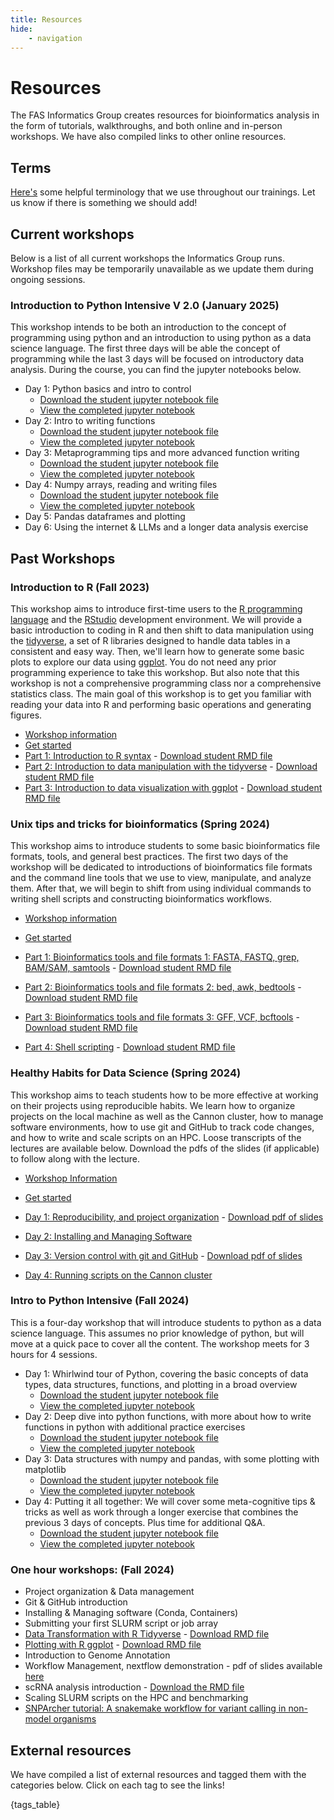```yaml
---
title: Resources
hide:
    - navigation
---
```


<style>
    .md-sidebar--secondary {{
        order: 0;
    }}
</style>

# Resources

The FAS Informatics Group creates resources for bioinformatics analysis in the form of tutorials, walkthroughs, and both online and in-person workshops. We have also compiled links to other online resources.

## Terms

[Here's](terms.md) some helpful terminology that we use throughout our trainings. Let us know if there is something we should add!

## Current workshops

Below is a list of all current workshops the Informatics Group runs. Workshop files may be temporarily unavailable as we update them during ongoing sessions.

### Introduction to Python Intensive V 2.0 (January 2025)

This workshop intends to be both an introduction to the concept of programming using python and an introduction to using python as a data science language. The first three days will be able the concept of programming while the last 3 days will be focused on introductory data analysis. During the course, you can find the jupyter notebooks below. 

- Day 1: Python basics and intro to control 
    - [Download the student jupyter notebook file](Workshops/2025-Spring/Python/Python-Day1-student.ipynb)
    - [View the completed jupyter notebook](Workshops/2025-Spring/Python/Python-Day1.ipynb)
- Day 2: Intro to writing functions
    - [Download the student jupyter notebook file](Workshops/2025-Spring/Python/Python-Day2-student.ipynb)
    - [View the completed jupyter notebook](Workshops/2025-Spring/Python/Python-Day2.ipynb)
- Day 3: Metaprogramming tips and more advanced function writing
    - [Download the student jupyter notebook file](Workshops/2025-Spring/Python/Python-Day3-student.ipynb)
    - [View the completed jupyter notebook](Workshops/2025-Spring/Python/Python-Day3.ipynb)
- Day 4: Numpy arrays, reading and writing files
    - [Download the student jupyter notebook file](Workshops/2025-Spring/Python/Python-Day4-student.ipynb)
    - [View the completed jupyter notebook](Workshops/2025-Spring/Python/Python-Day4.ipynb)
- Day 5: Pandas dataframes and plotting
- Day 6: Using the internet & LLMs and a longer data analysis exercise

## Past Workshops

### Introduction to R (Fall 2023)

This workshop aims to introduce first-time users to the [R programming language](https://www.r-project.org/) and the [RStudio](https://posit.co/download/rstudio-desktop/) development environment. We will provide a basic introduction to coding in R and then shift to data manipulation using the [tidyverse](https://www.tidyverse.org/), a set of R libraries designed to handle data tables in a consistent and easy way. Then, we'll learn how to generate some basic plots to explore our data using [ggplot](https://ggplot2.tidyverse.org/). You do not need any prior programming experience to take this workshop. But also note that this workshop is not a comprehensive programming class nor a comprehensive statistics class. The main goal of this workshop is to get you familiar with reading your data into R and performing basic operations and generating figures.

- [Workshop information](Workshops/2023-Fall/R/index.html)
- [Get started](Workshops/2023-Fall/R/start.html)
- [Part 1: Introduction to R syntax](Workshops/2023-Fall/R/R-workshop-2023-Part1.md) - [Download student RMD file](Workshops/2023-Fall/R/R-workshop-2023-Part1-student.Rmd)
- [Part 2: Introduction to data manipulation with the tidyverse](Workshops/2023-Fall/R/R-workshop-2023-Part2.md) - [Download student RMD file](Workshops/2023-Fall/R/R-workshop-2023-Part2-student.Rmd)
- [Part 3: Introduction to data visualization with ggplot](Workshops/2023-Fall/R/R-workshop-2023-Part3.md) - [Download student RMD file](Workshops/2023-Fall/R/R-workshop-2023-Part3-student.Rmd)

### Unix tips and tricks for bioinformatics (Spring 2024)

This workshop aims to introduce students to some basic bioinformatics file formats, tools, and general best practices. The first two days of the workshop will be dedicated to introductions of bioinformatics file formats and the command line tools that we use to view, manipulate, and analyze them. After that, we will begin to shift from using individual commands to writing shell scripts and constructing bioinformatics workflows.

- [Workshop information](https://harvardinformatics.github.io/workshops/2024-spring/biotips/)
- [Get started](https://harvardinformatics.github.io/workshops/2024-spring/biotips/start.html)

- [Part 1: Bioinformatics tools and file formats 1: FASTA, FASTQ, grep, BAM/SAM, samtools](Workshops/2024-Spring/Unix/Biotips-workshop-2024-Day1.md) - [Download student RMD file](Workshops/2024-Spring/Unix/Biotips-workshop-2024-Day1-student.Rmd) 
- [Part 2: Bioinformatics tools and file formats 2: bed, awk, bedtools](Workshops/2024-Spring/Unix/Biotips-workshop-2024-Day2.md) - [Download student RMD file](Workshops/2024-Spring/Unix/Biotips-workshop-2024-Day2-student.Rmd)
- [Part 3: Bioinformatics tools and file formats 3: GFF, VCF, bcftools](Workshops/2024-Spring/Unix/Biotips-workshop-2024-Day3.md) - [Download student RMD file](Workshops/2024-Spring/Unix/Biotips-workshop-2024-Day3-student.Rmd)
- [Part 4: Shell scripting](Workshops/2024-Spring/Unix/Biotips-workshop-2024-Day4.md) - [Download student RMD file](Workshops/2024-Spring/Unix/Biotips-workshop-2024-Day4-student.Rmd)

### Healthy Habits for Data Science (Spring 2024)

This workshop aims to teach students how to be more effective at working on their projects using reproducible habits. We learn how to organize projects on the local machine as well as the Cannon cluster, how to manage software environments, how to use git and GitHub to track code changes, and how to write and scale scripts on an HPC. Loose transcripts of the lectures are available below. Download the pdfs of the slides (if applicable) to follow along with the lecture. 

- [Workshop Information](https://harvardinformatics.github.io/workshops/2024-spring/healthy_habits/)
- [Get started](https://harvardinformatics.github.io/workshops/2024-spring/healthy_habits/start.html)

- [Day 1: Reproducibility, and project organization](Workshops/2024-Spring/Healthy/healthy_habits_day1.md) - [Download pdf of slides](Workshops/2024-Spring/Healthy/healthy_habits_day1_ppt.pdf)
- [Day 2: Installing and Managing Software](Workshops/2024-Spring/Healthy/healthy_habits_day2.md)
- [Day 3: Version control with git and GitHub](Workshops/2024-Spring/Healthy/healthy_habits_day3.md) - [Download pdf of slides](Workshops/2024-Spring/Healthy/healthy_habits_day3_ppt.pdf)
- [Day 4: Running scripts on the Cannon cluster](Workshops/2024-Spring/Healthy/healthy_habits_day4.md)

### Intro to Python Intensive (Fall 2024)

This is a four-day workshop that will introduce students to python as a data science language. This assumes no prior knowledge of python, but will move at a quick pace to cover all the content. The workshop meets for 3 hours for 4 sessions. 

- Day 1: Whirlwind tour of Python, covering the basic concepts of data types, data structures, functions, and plotting in a broad overview 
    - [Download the student jupyter notebook file](Workshops/2024-Fall/Python/Python-Day1-student.ipynb)
    - [View the completed jupyter notebook](Workshops/2024-Fall/Python/Python-Day1.ipynb)
- Day 2: Deep dive into python functions, with more about how to write functions in python with additional practice exercises
    - [Download the student jupyter notebook file](Workshops/2024-Fall/Python/Python-Day2-student.ipynb)
    - [View the completed jupyter notebook](Workshops/2024-Fall/Python/Python-Day2.ipynb)
- Day 3: Data structures with numpy and pandas, with some plotting with matplotlib
    - [Download the student jupyter notebook file](Workshops/2024-Fall/Python/Python-Day3-student.ipynb)
    - [View the completed jupyter notebook](Workshops/2024-Fall/Python/Python-Day3.ipynb)
- Day 4: Putting it all together: We will cover some meta-cognitive tips & tricks as well as work through a longer exercise that combines the previous 3 days of concepts. Plus time for additional Q&A. 
    - [Download the student jupyter notebook file](Workshops/2024-Fall/Python/Python-Day4-student.ipynb)
    - [View the completed jupyter notebook](Workshops/2024-Fall/Python/Python-Day4.ipynb)

### One hour workshops: (Fall 2024)

- Project organization & Data management
- Git & GitHub introduction
- Installing & Managing software (Conda, Containers)
- Submitting your first SLURM script or job array
- [Data Transformation with R Tidyverse](Workshops/2024-Fall/R_tidyverse_revised.md) - [Download RMD file](Workshops/2024-Fall/R_tidyverse_revised.Rmd)
- [Plotting with R ggplot](Workshops/2024-Fall/R_ggplot_revised.md) - [Download RMD file](Workshops/2024-Fall/R_ggplot_revised.Rmd)
- Introduction to Genome Annotation
- Workflow Management, nextflow demonstration - pdf of slides available [here](Workshops/2024-Fall/Workflow_managers.pdf)
- scRNA analysis introduction - [Download the RMD file](Workshops/2024-Fall/SinglecellRNAseq.Rmd)
- Scaling SLURM scripts on the HPC and benchmarking
- <a href="Workshops/2024-Fall/snparcher-tutorial-202412.pdf" target="_blank">SNPArcher tutorial: A snakemake workflow for variant calling in non-model organisms</a>

## External resources

We have compiled a list of external resources and tagged them with the categories below. Click on each tag to see the links!

{tags_table}